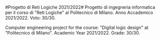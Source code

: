 #Progetto di Reti Logiche 2021/2022#
Progetto di ingegneria informatica per il corso di "Reti Logiche" al Politecnico di Milano. Anno Accademico 2021/2022. Voto: 30/30.

Computer engineering project for the course: "Digital logic design" at "Politecnico di Milano". Academic Year 2021/2022. Grade: 30/30.
